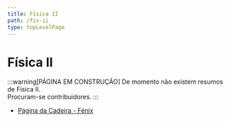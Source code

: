 ```yaml
---
title: Física II
path: /fis-ii
type: topLevelPage
---
```


# Física II

:::warning[PÁGINA EM CONSTRUÇÃO]
De momento não existem resumos de Física II.  
Procuram-se contribuidores.
:::

- [Página da Cadeira - Fénix](https://fenix.tecnico.ulisboa.pt/disciplinas/Fis4/2021-2022/1-semestre)
